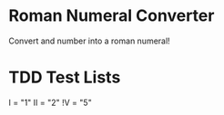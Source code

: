 Roman Numeral Converter
======================
Convert and number into a roman numeral!

# TDD Test Lists
I = "1"
II = "2"
!V = "5"
